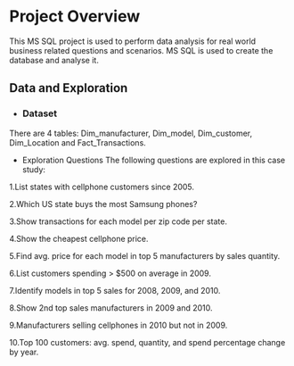 # Project Overview

This MS SQL project is used to perform data analysis for real world business related questions and scenarios. MS SQL is used to create the database and analyse it.

## Data and Exploration
- ### Dataset

There are 4 tables: Dim_manufacturer, Dim_model, Dim_customer, Dim_Location and Fact_Transactions.

- Exploration Questions
The following questions are explored in this case study:

1.List states with cellphone customers since 2005.

2.Which US state buys the most Samsung phones?

3.Show transactions for each model per zip code per state.

4.Show the cheapest cellphone price.

5.Find avg. price for each model in top 5 manufacturers by sales quantity.

6.List customers spending > $500 on average in 2009.

7.Identify models in top 5 sales for 2008, 2009, and 2010.

8.Show 2nd top sales manufacturers in 2009 and 2010.

9.Manufacturers selling cellphones in 2010 but not in 2009.

10.Top 100 customers: avg. spend, quantity, and spend percentage change by year.
